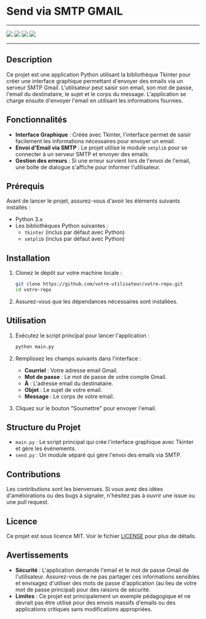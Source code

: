 #  Send via SMTP GMAIL
---

![](https://img.shields.io/badge/PyCharm-000000.svg?&style=for-the-badge&logo=PyCharm&logoColor=white)  ![](https://camo.githubusercontent.com/050fc4e602f25dd4fc337b873fbc62b7d393673a9f4b1e7529a9a61ea35485a5/68747470733a2f2f696d672e736869656c64732e696f2f62616467652f507974686f6e2d4646443433423f7374796c653d666f722d7468652d6261646765266c6f676f3d707974686f6e266c6f676f436f6c6f723d626c7565)   ![](https://img.shields.io/badge/Python-3.11-<>.svg)  ![   ]( https://img.shields.io/badge/Gmail-D14836?style=for-the-badge&logo=gmail&logoColor=white)

---
## Description

Ce projet est une application Python utilisant la bibliothèque Tkinter pour créer une interface graphique permettant d'envoyer des emails via un serveur SMTP Gmail. L'utilisateur peut saisir son email, son mot de passe, l'email du destinataire, le sujet et le corps du message. L'application se charge ensuite d'envoyer l'email en utilisant les informations fournies.
 
## Fonctionnalités

- **Interface Graphique** : Créée avec Tkinter, l'interface permet de saisir facilement les informations nécessaires pour envoyer un email.
- **Envoi d'Email via SMTP** : Le projet utilise le module `smtplib` pour se connecter à un serveur SMTP et envoyer des emails.
- **Gestion des erreurs** : Si une erreur survient lors de l'envoi de l'email, une boîte de dialogue s'affiche pour informer l'utilisateur.

## Prérequis
 
 Avant de lancer le projet, assurez-vous d'avoir les éléments suivants installés :
- Python 3.x
- Les bibliothèques Python suivantes : 
  - `tkinter` (inclus par défaut avec Python)
  - `smtplib` (inclus par défaut avec Python)

## Installation

1. Clonez le dépôt sur votre machine locale :
    ```bash
    git clone https://github.com/votre-utilisateur/votre-repo.git
    cd votre-repo
    ```

2. Assurez-vous que les dépendances nécessaires sont installées.

## Utilisation

1. Exécutez le script principal pour lancer l'application :
    ```bash
    python main.py
    ```

2. Remplissez les champs suivants dans l'interface :
    - **Courriel** : Votre adresse email Gmail.
    - **Mot de passe** : Le mot de passe de votre compte Gmail.
    - **À** : L'adresse email du destinataire.
    - **Objet** : Le sujet de votre email.
    - **Message** : Le corps de votre email.

3. Cliquez sur le bouton "Soumettre" pour envoyer l'email.

## Structure du Projet

- `main.py` : Le script principal qui crée l'interface graphique avec Tkinter et gère les événements.
- `send.py` : Un module séparé qui gère l'envoi des emails via SMTP.

## Contributions

Les contributions sont les bienvenues. Si vous avez des idées d'améliorations ou des bugs à signaler, n'hésitez pas à ouvrir une issue ou une pull request.

## Licence

Ce projet est sous licence MIT. Voir le fichier [LICENSE](LICENSE.txt) pour plus de détails.
## Avertissements

- **Sécurité** : L'application demande l'email et le mot de passe Gmail de l'utilisateur. Assurez-vous de ne pas partager ces informations sensibles et envisagez d'utiliser des mots de passe d'application (au lieu de votre mot de passe principal) pour des raisons de sécurité.
- **Limites** : Ce projet est principalement un exemple pédagogique et ne devrait pas être utilisé pour des envois massifs d'emails ou des applications critiques sans modifications appropriées.